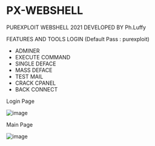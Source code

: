 # PX-WEBSHELL
PUREXPLOIT WEBSHELL 2021 DEVELOPED BY Ph.Luffy 

FEATURES AND TOOLS
LOGIN (Default Pass : purexploit)

- ADMINER
- EXECUTE COMMAND
- SINGLE DEFACE
- MASS DEFACE
- TEST MAIL
- CRACK CPANEL
- BACK CONNECT

Login Page

![image](https://user-images.githubusercontent.com/77033868/109616743-6330a380-7aea-11eb-90cc-1bdc66a6a0dd.png)

Main Page 

![image](https://user-images.githubusercontent.com/77033868/109616930-a2f78b00-7aea-11eb-88e7-85b5d2b6d0b9.png)
